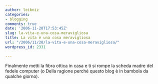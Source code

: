 ```yaml
---
author: leibniz
categories:
- blogging
comments: true
date: '2006-11-20T17:53:45Z'
slug: la-vita-e-una-cosa-meravigliosa
title: La vita è una cosa meravigliosa
url: "/2006/11/20/la-vita-e-una-cosa-meravigliosa/"
wordpress_id: 2331

---
```

Finalmente metti la fibra ottica in casa e ti si rompe la scheda madre del fedele computer (o Della ragione perché questo blog è in bambola da qualche giorno).
